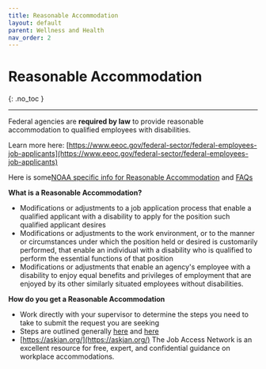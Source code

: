 ```yaml
---
title: Reasonable Accommodation
layout: default
parent: Wellness and Health
nav_order: 2
---
```

# Reasonable Accommodation

{: .no_toc }

---
Federal agencies are **required by law** to provide reasonable accommodation to qualified employees with disabilities.

Learn more here: [https://www.eeoc.gov/federal-sector/federal-employees-job-applicants](https://www.eeoc.gov/federal-sector/federal-employees-job-applicants)

Here is some[NOAA specific info for Reasonable Accommodation](https://sites.google.com/noaa.gov/ohcs/employee-resources/work-life-resources/work-life-programs/reasonable-accommodations?authuser=1) and [FAQs](https://drive.google.com/file/d/1Wb2UDnQIn9dQiSmaqOQQnKYa_Syy0dpD/view?usp=sharing&authuser=1)

**What is a Reasonable Accommodation?**

- Modifications or adjustments to a job application process that enable a qualified applicant with a disability to apply for the position such qualified applicant desires
- Modifications or adjustments to the work environment, or to the manner or circumstances under which the position held or desired is customarily performed, that enable an individual with a disability who is qualified to perform the essential functions of that position
- Modifications or adjustments that enable an agency's employee with a disability to enjoy equal benefits and privileges of employment that are enjoyed by its other similarly situated employees without disabilities.

**How do you get a Reasonable Accommodation**

- Work directly with your supervisor to determine the steps you need to take to submit the request you are seeking
- Steps are outlined generally [here](https://www.noaa.gov/organization/human-capital/reasonable-accommodation) and [here](https://sites.google.com/noaa.gov/ohcs/employee-resources/work-life-resources/work-life-programs/reasonable-accommodations?pli=1&authuser=1)
- [https://askjan.org/](https://askjan.org/) The Job Access Network is an excellent resource for free, expert, and confidential guidance on workplace accommodations.